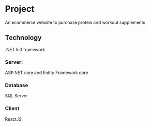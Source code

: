 # Project
An ecommerce website to purchase protein and workout supplements

## Technology
.NET 5.0 framework
### Server:
ASP.NET core and Entity Framework core
### Database
SQL Server
### Client
ReactJS
